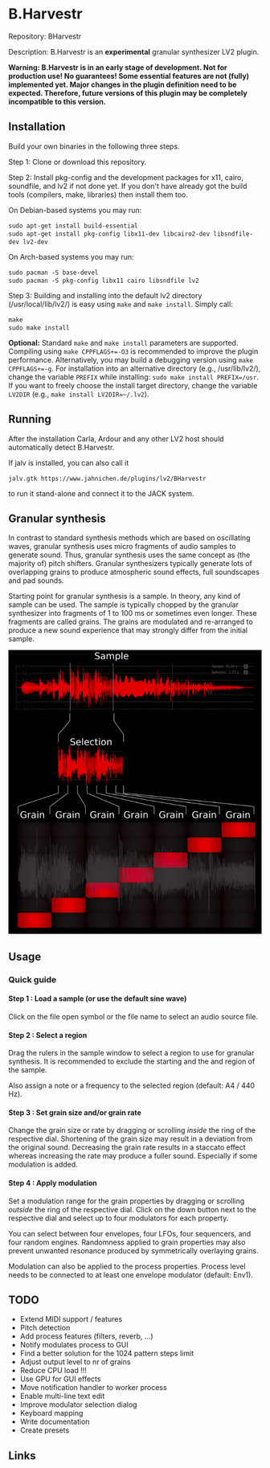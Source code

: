# B.Harvestr
Repository: BHarvestr

Description: B.Harvestr is an **experimental** granular synthesizer LV2 plugin.

**Warning: B.Harvestr is in an early stage of development.
Not for production use! No guarantees! Some essential features are not (fully) implemented yet.
Major changes in the plugin definition need to be expected. Therefore, future versions of this
plugin may be completely incompatible to this version.**


## Installation

Build your own binaries in the following three steps.

Step 1: Clone or download this repository.

Step 2: Install pkg-config and the development packages for x11, cairo, soundfile, and lv2 if not done yet. If you
don't have already got the build tools (compilers, make, libraries) then install them too.

On Debian-based systems you may run:
```
sudo apt-get install build-essential
sudo apt-get install pkg-config libx11-dev libcairo2-dev libsndfile-dev lv2-dev
```

On Arch-based systems you may run:
```
sudo pacman -S base-devel
sudo pacman -S pkg-config libx11 cairo libsndfile lv2
```

Step 3: Building and installing into the default lv2 directory (/usr/local/lib/lv2/) is easy using `make` and
`make install`. Simply call:
```
make
sudo make install
```

**Optional:** Standard `make` and `make install` parameters are supported. Compiling using `make CPPFLAGS+=-O3`
is recommended to improve the plugin performance. Alternatively, you may build a debugging version using
`make CPPFLAGS+=-g`. For installation into an alternative directory (e.g., /usr/lib/lv2/), change the
variable `PREFIX` while installing: `sudo make install PREFIX=/usr`. If you want to freely choose the
install target directory, change the variable `LV2DIR` (e.g., `make install LV2DIR=~/.lv2`).

## Running

After the installation Carla, Ardour and any other LV2 host should automatically detect B.Harvestr.

If jalv is installed, you can also call it
```
jalv.gtk https://www.jahnichen.de/plugins/lv2/BHarvestr
```
to run it stand-alone and connect it to the JACK system.


## Granular synthesis

In contrast to standard synthesis methods which are based on oscillating waves, granular synthesis
uses micro fragments of audio samples to generate sound. Thus, granular synthesis uses the same concept
as (the majority of) pitch shifters. Granular synthesizers typically generate lots of overlapping
grains to produce atmospheric sound effects, full soundscapes and pad sounds.

Starting point for granular synthesis is a sample. In theory, any kind of sample can be used. The sample
is typically chopped by the granular synthesizer into fragments of 1 to 100 ms or sometimes even longer.
These fragments are called grains. The grains are modulated and re-arranged to produce a new sound
experience that may strongly differ from the initial sample.

![grains](https://raw.githubusercontent.com/sjaehn/BHarvestr/master/doc/grains.png "Concept of granular synthesis in B.Harvestr")


## Usage

### Quick guide

#### Step 1 : Load a sample (or use the default sine wave)

Click on the file open symbol or the file name to select an audio source file.

#### Step 2 : Select a region

Drag the rulers in the sample window to select a region to use for granular synthesis. It is recommended to
exclude the starting and the and region of the sample.

Also assign a note or a frequency to the selected region (default: A4 / 440 Hz).

#### Step 3 : Set grain size and/or grain rate

Change the grain size or rate by dragging or scrolling *inside* the ring of the respective dial. Shortening
of the grain size may result in a deviation from the original sound. Decreasing the grain rate results in a
staccato effect whereas increasing the rate may produce a fuller sound. Especially if some
modulation is added.

#### Step 4 : Apply modulation

Set a modulation range for the grain properties by dragging or scrolling *outside* the ring of the respective
dial. Click on the down button next to the respective dial and select up to four modulators for each property.

You can select between four envelopes, four LFOs, four sequencers, and four random engines. Randomness
applied to grain properties may also prevent unwanted resonance produced by symmetrically overlaying grains.

Modulation can also be applied to the process properties. Process level needs to be connected to at least
one envelope modulator (default: Env1).


## TODO

* Extend MIDI support / features
* Pitch detection
* Add process features (filters, reverb, ...)
* Notify modulates process to GUI
* Find a better solution for the 1024 pattern steps limit
* Adjust output level to nr of grains
* Reduce CPU load !!!
* Use GPU for GUI effects
* Move notification handler to worker process
* Enable multi-line text edit
* Improve modulator selection dialog
* Keyboard mapping
* Write documentation
* Create presets


## Links
